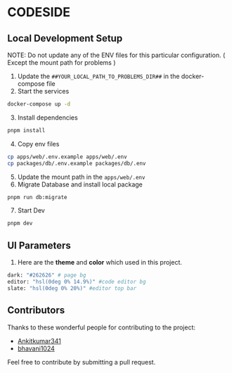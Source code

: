 # CODESIDE

## Local Development Setup

NOTE: Do not update any of the ENV files for this particular configuration. ( Except the mount path for problems )
1. Update the ``##YOUR_LOCAL_PATH_TO_PROBLEMS_DIR##`` in the docker-compose file
2. Start the services
```bash
docker-compose up -d
```
3. Install dependencies
```bash
pnpm install
```
4. Copy env files
```bash
cp apps/web/.env.example apps/web/.env
cp packages/db/.env.example packages/db/.env
```
5. Update the mount path in the ``apps/web/.env``
6. Migrate Database and install local package
```bash
pnpm run db:migrate
```
7. Start Dev
```bash
pnpm dev
```

## UI Parameters

1. Here are the **theme** and **color** which used in this project.

```bash
dark: "#262626" # page bg
editor: "hsl(0deg 0% 14.9%)" #code editor bg
slate: "hsl(0deg 0% 20%)" #editor top bar
```

## Contributors

Thanks to these wonderful people for contributing to the project:

- [Ankitkumar341](https://github.com/Ankitkumar341)
- [bhavani1024](https://github.com/bhavani1024)

Feel free to contribute by submitting a pull request.
